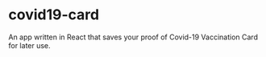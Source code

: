 # covid19-card
An app written in React that saves your proof of Covid-19 Vaccination Card for later use.

